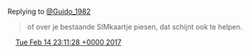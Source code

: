 Replying to [@Guido\_1982](https://twitter.com/Guido_1982/status/831639847907553280)

> of over je bestaande SIMkaartje piesen, dat schijnt ook te helpen\.

<img src="../../media/tweet.ico" width="12" /> [Tue Feb 14 23:11:28 +0000 2017](https://twitter.com/DromerDenker/status/831642042052771840)